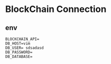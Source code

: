# BlockChain Connection

## env
```
BLOCKCHAIN_API=
DB_HOST=vim
DB_USER= sdsadasd
DB_PASSWORD=
DB_DATABASE=
```

